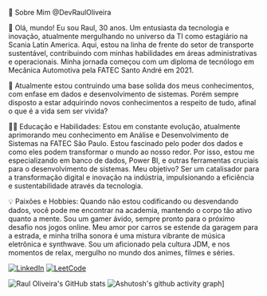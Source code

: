 
 🚀 Sobre Mim @DevRaulOliveira

👋 Olá, mundo! Eu sou Raul, 30 anos. Um entusiasta da tecnologia e inovação, atualmente mergulhando no universo da TI como estagiário na Scania Latin America. Aqui, estou na linha de frente do setor de transporte sustentável, contribuindo com minhas habilidades em áreas administrativas e operacionais. Minha jornada começou com um diploma de tecnólogo em Mecânica Automotiva pela FATEC Santo André em 2021.

🌱 Atualmente estou contruindo uma base solida dos meus conhecimentos, com enfase em dados e desenvolvimento de sistemas. Porém sempre disposto a estar adquirindo novos conhecimentos a respeito de tudo, afinal o que é a vida sem ser vivida?

👨‍💻 Educação e Habilidades: Estou em constante evolução, atualmente aprimorando meu conhecimento em Análise e Desenvolvimento de Sistemas na FATEC São Paulo. Estou fascinado pelo poder dos dados e como eles podem transformar o mundo ao nosso redor. Por isso, estou me especializando em banco de dados, Power BI, e outras ferramentas cruciais para o desenvolvimento de sistemas. Meu objetivo? Ser um catalisador para a transformação digital e inovação na indústria, impulsionando a eficiência e sustentabilidade através da tecnologia.


💡 Paixões e Hobbies: Quando não estou codificando ou desvendando dados, você pode me encontrar na academia, mantendo o corpo tão ativo quanto a mente. Sou um gamer ávido, sempre pronto para o próximo desafio nos jogos online. Meu amor por carros se estende da garagem para a estrada, e minha trilha sonora é uma mistura vibrante de música eletrônica e synthwave. Sou um aficionado pela cultura JDM, e nos momentos de relax, mergulho no mundo dos animes, filmes e séries.

[![LinkedIn](https://img.shields.io/badge/LinkedIn-0077B5?style=for-the-badge&logo=linkedin&logoColor=white)](https://www.linkedin.com/in/dev-raul-oliveira?lipi=urn%3Ali%3Apage%3Ad_flagship3_profile_view_base_contact_details%3BtFqbzy%2BUSI2ffkNrrOsRTA%3D%3D)
[![LeetCode](https://img.shields.io/badge/-LeetCode-FFA116?style=for-the-badge&logo=LeetCode&logoColor=black)](https://leetcode.com/u/DevRaulOliveira/)

![Raul Oliveira's GitHub stats](https://github-readme-stats.vercel.app/api?username=DevRaulOliveira&show_icons=true&theme=tokyonight)
![Ashutosh's github activity graph](https://github-readme-activity-graph.vercel.app/graph?username=DevRaulOliveira&bg_color=006A5ACD&color=00eeff&line=ffffff&point=00e1ff&area=true&hide_border=true)]

<!--![Top Langs](https://github-readme-stats.vercel.app/api/top-langs/?username=DevRaulOliveira&hide_progress=true&theme=tokyonight)
